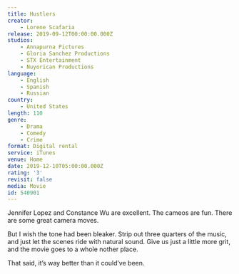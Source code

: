 ```yaml
---
title: Hustlers
creator:
    - Lorene Scafaria
release: 2019-09-12T00:00:00.000Z
studios:
    - Annapurna Pictures
    - Gloria Sanchez Productions
    - STX Entertainment
    - Nuyorican Productions
language:
    - English
    - Spanish
    - Russian
country:
    - United States
length: 110
genre:
    - Drama
    - Comedy
    - Crime
format: Digital rental
service: iTunes
venue: Home
date: 2019-12-10T05:00:00.000Z
rating: '3'
revisit: false
media: Movie
id: 540901
---
```


Jennifer Lopez and Constance Wu are excellent. The cameos are fun. There are some great camera moves.

But I wish the tone had been bleaker. Strip out three quarters of the music, and just let the scenes ride with natural sound. Give us just a little more grit, and the movie goes to a whole nother place.

That said, it’s way better than it could’ve been.
